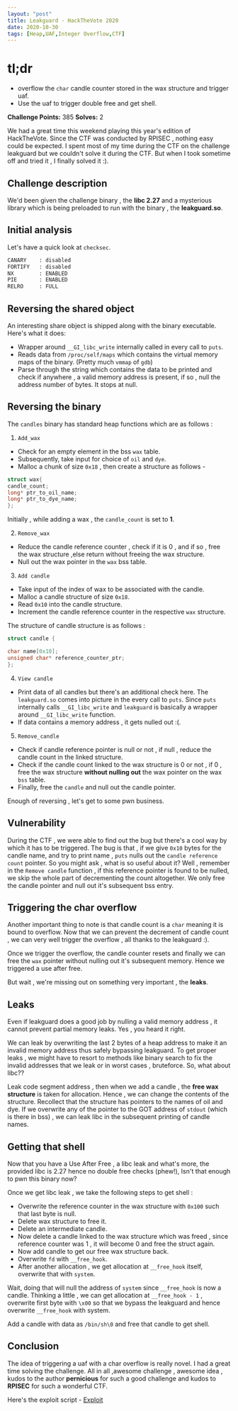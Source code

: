 ```yaml
---
layout: "post"
title: Leakguard - HackTheVote 2020
date: 2020-10-30
tags: [Heap,UAF,Integer Overflow,CTF]
---
```


# tl;dr

+ overflow the `char` candle counter stored in the wax structure and trigger uaf.
+ Use the uaf to trigger double free and get shell.

**Challenge Points:** 385
**Solves:** 2

We had a great time this weekend playing this year's edition of HackTheVote. Since the CTF was conducted by RPISEC , nothing easy could be expected. I spent most of my time during the CTF on the challenge leakguard but we couldn't solve it during the CTF. But when I took sometime off and tried it , I finally solved it :). 

## Challenge description

We'd been given the challenge binary , the **libc 2.27** and a mysterious library which is being preloaded to run with the binary , the **leakguard.so**.

## Initial analysis

Let's have a quick look at `checksec`.

```sh
CANARY    : disabled
FORTIFY   : disabled
NX        : ENABLED
PIE       : ENABLED
RELRO     : FULL
```

## Reversing the shared object

An interesting share object is shipped along with the binary executable. Here's what it does:

+ Wrapper around `__GI_libc_write` internally called in every call to `puts`.
+ Reads data from `/proc/self/maps` which contains the virtual memory maps of the binary. (Pretty much `vmmap` of `gdb`)
+ Parse through the string which contains the data to be printed and check if anywhere , a valid memory address is present, if so , null the address number of bytes. It stops at null.

## Reversing the binary

The `candles` binary has standard heap functions which are as follows : 

1. `Add_wax`

+ Check for an empty element in the bss `wax` table.
+ Subsequently,  take input for choice of `oil` and `dye`.
+ Malloc a chunk of size `0x18` , then create a structure as follows -

```c
struct wax{
candle_count;
long* ptr_to_oil_name;
long* ptr_to_dye_name;
};
```

Initially , while adding a wax , the `candle_count` is set to **1**.

2. `Remove_wax`

+ Reduce the candle reference counter , check if it is 0 , and if so , free the wax structure ,else return without freeing the wax structure.
+ Null out the wax pointer in the `wax` bss table.

3. `Add candle`

+ Take input of the index of wax to be associated with the candle. 
+ Malloc a candle structure of size `0x18`.
+ Read `0x10` into the candle structure.
+ Increment the candle reference counter in the respective `wax` structure.

The structure of candle structure is as follows :

```c
struct candle {

char name[0x10];
unsigned char* reference_counter_ptr;
};
```

4. `View candle`

+ Print data of all candles but there's an additional check here. The `leakguard.so` comes into picture in the every call to `puts`. Since `puts` internally calls `__GI_libc_write` and `leakguard` is basically a wrapper around `__GI_libc_write` function.
+ If data contains a memory address , it gets nulled out :(.

5. `Remove_candle`

+ Check if candle reference pointer is null or not , if null , reduce the candle count in the linked structure.
+ Check if the candle count linked to the wax structure is 0 or not , if 0 , free the wax structure **without nulling out** the wax pointer on the wax `bss` table.
+ Finally, free the `candle` and null out the candle pointer.

Enough of reversing , let's get to some pwn business.

## Vulnerability

During the CTF , we were able to find out the bug but there's a cool way by which it has to be triggered. The bug is that , if we give `0x10` bytes for the candle name,  and try to print name , `puts` nulls out the `candle reference count` pointer. So you might ask , what is so useful about it? Well , remember in the `Remove candle` function , if this reference pointer is found to be nulled, we skip the whole part of decrementing the count altogether. We only free the candle pointer and null out it's subsequent bss entry.

## Triggering the char overflow

Another important thing to note is that candle count is a `char` meaning it is bound to overflow. Now that we can prevent the decrement of candle count , we can very well trigger the overflow , all thanks to the leakguard :).

Once we trigger the overflow,  the candle counter resets and finally we can free the `wax` pointer without nulling out it's subsequent memory. Hence we triggered a use after free.

But wait , we're missing out on something very important , the **leaks**.

## Leaks

Even if leakguard does a good job by nulling a valid memory address , it cannot prevent partial memory leaks. Yes , you heard it right.

We can leak by overwriting the last 2 bytes of a heap address to make it an invalid memory address thus safely bypassing leakguard.
To get proper leaks , we might have to resort to methods like binary search to fix the invalid addresses that we leak or in worst cases , bruteforce. So, what about libc??

Leak code segment address , then when we add a candle , the **free wax structure** is taken for allocation. Hence , we can change the contents of the structure. Recollect that the structure has pointers to the names of oil and dye. If we overwrite any of the pointer to the GOT address of `stdout` (which is there in bss) , we can leak libc in the subsequent printing of candle names.

## Getting that shell

Now that you have a Use After Free , a libc leak and what's more, the provided libc is 2.27 hence no double free checks (phew!),
Isn't that enough to pwn this binary now?

Once we get libc leak , we take the following steps to get shell :

+ Overwrite the reference counter in the wax structure with `0x100` such that last byte is null.
+ Delete wax structure to free it.
+ Delete an intermediate candle.
+ Now delete a candle linked to the wax structure which was freed , since reference counter was 1 , it will become 0 and free the struct again.
+ Now add candle to get our free wax structure back.
+ Overwrite `fd` with `__free_hook`.
+ After another allocation , we get allocation at `__free_hook` itself,  overwrite that with `system`.

Wait,  doing that will null the address of `system` since `__free_hook` is now a candle. Thinking a little , we can get allocation at `__free_hook - 1` , overwrite first byte with `\x00` so that we bypass the leakguard and hence overwrite `__free_hook` with system.

Add a candle with data as `/bin/sh\0` and free that candle to get shell.

## Conclusion

The idea of triggering a uaf with a char overflow is really novel. I had a great time solving the challenge. All in all ,awesome challenge , awesome idea , kudos to the author **pernicious** for such a good challenge and kudos to **RPISEC** for such a wonderful CTF.

Here's the exploit script - [Exploit](https://gist.github.com/PwnVerse/b455bc609f5f95e7808b4c0789f8ff13)
